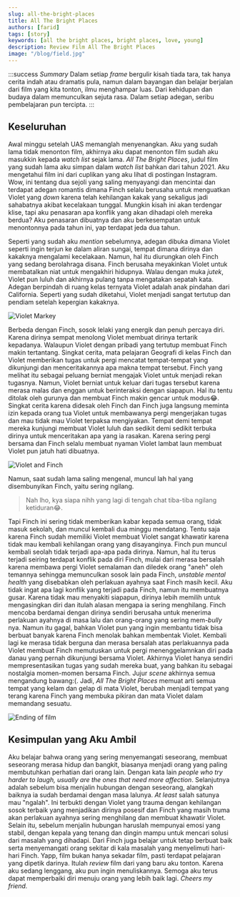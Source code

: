 ```yaml
---
slug: all-the-bright-places
title: All The Bright Places
authors: [farid]
tags: [story]
keywords: [all the bright places, bright places, love, young]
description: Review Film All The Bright Places
image: "/blog/field.jpg"
---
```


:::success _Summary_
Dalam setiap _frame_ bergulir kisah tiada tara, tak hanya cerita indah atau dramatis pula, namun dalam bayangan dan belajar berjalan dari film yang kita tonton, ilmu menghampar luas. Dari kehidupan dan budaya dalam memunculkan sejuta rasa. Dalam setiap adegan, seribu pembelajaran pun tercipta.
:::

<!-- truncate -->

## Keseluruhan

Awal minggu setelah UAS memanglah menyenangkan. Aku yang sudah lama tidak menonton film, akhirnya aku dapat menonton film sudah aku masukkin kepada _watch list_ sejak lama. _All The Bright Places_, judul film yang sudah lama aku simpan dalam _watch list_ bahkan dari tahun 2021. Aku mengetahui film ini dari cuplikan yang aku lihat di postingan Instagram. Wow, ini tentang dua sejoli yang saling menyayangi dan mencintai dan terdapat adegan romantis dimana Finch selalu berusaha untuk menguatkan Violet yang _down_ karena telah kehilangan kakak yang sekaligus jadi sahabatnya akibat kecelakaan tunggal. Mungkin kisah ini akan terdengar klise, tapi aku penasaran apa konflik yang akan dihadapi oleh mereka berdua? Aku penasaran dibuatnya dan aku berkesempatan untuk menontonnya pada tahun ini, yap terdapat jeda dua tahun.

Seperti yang sudah aku _mention_ sebelumnya, adegan dibuka dimana Violet seperti ingin terjun ke dalam aliran sungai, tempat dimana dirinya dan kakaknya mengalami kecelakaan. Namun, hal itu diurungkan oleh Finch yang sedang berolahraga disana. Finch berusaha meyakinkan Violet untuk membatalkan niat untuk mengakhiri hidupnya. Walau dengan muka _jutek_, Violet pun luluh dan akhirnya pulang tanpa mengatakan sepatah kata. Adegan berpindah di ruang kelas ternyata Violet adalah anak pindahan dari California. Seperti yang sudah diketahui, Violet menjadi sangat tertutup dan pendiam setelah kepergian kakaknya.

<img src="https://64.media.tumblr.com/1ad540c83549266be4164e4d21a0c127/e9861ef7466b132e-ff/s400x600/d8537b90f7d61973b1217ae463c5176ada5cc3a5.jpg" alt="Violet Markey" />

Berbeda dengan Finch, sosok lelaki yang energik dan penuh percaya diri. Karena dirinya sempat menolong Violet membuat dirinya tertarik kepadanya. Walaupun Violet dengan pribadi yang tertutup membuat Finch makin tertantang. Singkat cerita, mata pelajaran Geografi di kelas Finch dan Violet memberikan tugas untuk pergi mencatat tempat-tempat yang dikunjungi dan menceritakannya apa makna tempat tersebut. Finch yang melihat itu sebagai peluang berniat mengajak Violet untuk menjadi rekan tugasnya. Namun, Violet berniat untuk keluar dari tugas tersebut karena merasa malas dan enggan untuk berinteraksi dengan siapapun. Hal itu tentu ditolak oleh gurunya dan membuat Finch makin gencar untuk modus😂. Singkat cerita karena didesak oleh Finch dan Finch juga langsung meminta izin kepada orang tua Violet untuk membawanya pergi mengerjakan tugas dan mau tidak mau Violet terpaksa mengiyakan. Tempat demi tempat mereka kunjungi membuat Violet luluh dan sedikit demi sedikit terbuka dirinya untuk menceritakan apa yang ia rasakan. Karena sering pergi bersama dan Finch selalu membuat nyaman Violet lambat laun membuat Violet pun jatuh hati dibuatnya.

<img src="https://static01.nyt.com/images/2020/02/26/arts/allthebright1/allthebright1-jumbo.jpg?quality=75&auto=webp" alt="Violet and Finch" />

Namun, saat sudah lama saling mengenal, muncul lah hal yang disembunyikan Finch, yaitu sering ngilang.

> Nah lho, kya siapa nihh yang lagi di tengah chat tiba-tiba ngilang ketiduran😂.

Tapi Finch ini sering tidak memberikan kabar kepada semua orang, tidak masuk sekolah, dan muncul kembali dua minggu mendatang. Tentu saja karena Finch sudah memiliki Violet membuat Violet sangat khawatir karena tidak mau kembali kehilangan orang yang disayanginya. Finch pun muncul kembali seolah tidak terjadi apa-apa pada dirinya. Namun, hal itu terus terjadi seiring terdapat konflik pada diri Finch, mulai dari merasa bersalah karena membawa pergi Violet semalaman dan diledek orang "aneh" oleh temannya sehingga memunculkan sosok lain pada Finch, _unstable mental health_ yang disebabkan oleh perlakuan ayahnya saat Finch masih kecil. Aku tidak ingat apa lagi konflik yang terjadi pada Finch, namun itu membuatnya gusar. Karena tidak mau menyakiti siapapun, dirinya lebih memilih untuk mengasingkan diri dan itulah alasan mengapa ia sering menghilang. Finch mencoba berdamai dengan dirinya sendiri berusaha untuk menerima perlakuan ayahnya di masa lalu dan orang-orang yang sering mem-_bully_ nya. Namun itu gagal, bahkan Violet pun yang ingin membantu tidak bisa berbuat banyak karena Finch menolak bahkan membentak Violet. Kembali lagi ke merasa tidak berguna dan merasa bersalah atas perlakuannya pada Violet membuat Finch memutuskan untuk pergi menenggelamnkan diri pada danau yang pernah dikunjungi bersama Violet. Akhirnya Violet hanya sendiri mempresentasikan tugas yang sudah mereka buat, yang bahkan itu sebagai nostalgia momen-momen bersama Finch. Jujur _scene_ akhirnya semua mengandung bawang:(. Jadi, _All The Bright Places_ memuat arti semua tempat yang kelam dan gelap di mata Violet, berubah menjadi tempat yang terang karena Finch yang membuka pikiran dan mata Violet dalam memandang sesuatu.

<img src="https://i.pinimg.com/originals/7b/06/31/7b0631f758cf1eba3ddb87e4b227a53e.jpg" alt="Ending of film" />

## Kesimpulan yang Aku Ambil

Aku belajar bahwa orang yang sering menyemangati seseorang, membuat seseorang merasa hidup dan bangkit, biasanya menjadi orang yang paling membutuhkan perhatian dari orang lain. Dengan kata lain _people who try harder to laugh, usually are the ones that need more affection_. Selanjutnya adalah sebelum bisa menjalin hubungan dengan seseorang, alangkah baiknya ia sudah berdamai dengan masa lalunya. _At least_ salah satunya mau "ngalah". Ini terbukti dengan Violet yang trauma dengan kehilangan sosok terbaik yang menjadikan dirinya posesif dan Finch yang masih truma akan perlakuan ayahnya sering menghilang dan membuat khawatir Violet. Selain itu, sebelum menjalin hubungan haruslah mempunyai emosi yang stabil, dengan kepala yang tenang dan dingin mampu untuk mencari solusi dari masalah yang dihadapi. Dari Finch juga belajar untuk tetap berbuat baik serta menyemangati orang sekitar di kala masalah yang menyelimuti hari-hari Finch. Yapp, film bukan hanya sekadar film, pasti terdapat pelajaran yang dipetik darinya. Itulah _review_ film dari yang baru aku tonton. Karena aku sedang lenggang, aku pun ingin menuliskannya. Semoga aku terus dapat memperbaiki diri menuju orang yang lebih baik lagi. _Cheers my friend._
